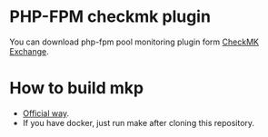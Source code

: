 # PHP-FPM checkmk plugin

You can download php-fpm pool monitoring plugin form [CheckMK Exchange](https://exchange.checkmk.com/p/php-fpm).

# How to build mkp

* [Official way](https://checkmk.com/cms_mkps.html#Creating%20a%20package).
* If you have docker, just run make after cloning this repository.